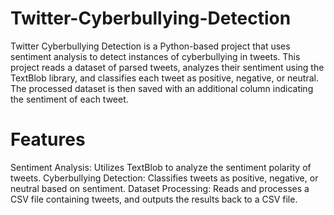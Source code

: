 # Twitter-Cyberbullying-Detection
Twitter Cyberbullying Detection is a Python-based project that uses sentiment analysis to detect instances of cyberbullying in tweets. This project reads a dataset of parsed tweets, analyzes their sentiment using the TextBlob library, and classifies each tweet as positive, negative, or neutral. The processed dataset is then saved with an additional column indicating the sentiment of each tweet.

# Features
Sentiment Analysis: Utilizes TextBlob to analyze the sentiment polarity of tweets.
Cyberbullying Detection: Classifies tweets as positive, negative, or neutral based on sentiment.
Dataset Processing: Reads and processes a CSV file containing tweets, and outputs the results back to a CSV file.

